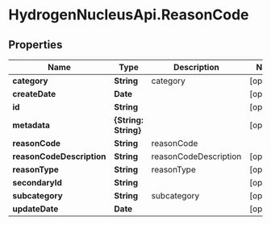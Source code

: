 # HydrogenNucleusApi.ReasonCode

## Properties
Name | Type | Description | Notes
------------ | ------------- | ------------- | -------------
**category** | **String** | category | [optional] 
**createDate** | **Date** |  | [optional] 
**id** | **String** |  | [optional] 
**metadata** | **{String: String}** |  | [optional] 
**reasonCode** | **String** | reasonCode | 
**reasonCodeDescription** | **String** | reasonCodeDescription | [optional] 
**reasonType** | **String** | reasonType | [optional] 
**secondaryId** | **String** |  | [optional] 
**subcategory** | **String** | subcategory | [optional] 
**updateDate** | **Date** |  | [optional] 


